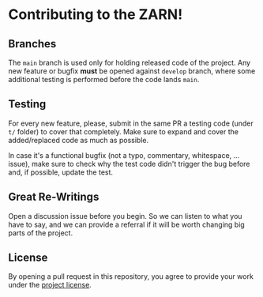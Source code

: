 # Contributing to the ZARN!

## Branches

The `main` branch is used only for holding released code of the project. Any
new feature or bugfix **must** be opened against `develop` branch, where some
additional testing is performed before the code lands `main`.

## Testing

For every new feature, please, submit in the same PR a testing code (under
`t/` folder) to cover that completely. Make sure to expand and cover the
added/replaced code as much as possible.

In case it's a functional bugfix (not a typo, commentary, whitespace, ...
issue), make sure to check why the test code didn't trigger the bug before
and, if possible, update the test.

## Great Re-Writings

Open a discussion issue before you begin. So we can listen to what you have to
say, and we can provide a referral if it will be worth changing big parts of
the project.

## License

By opening a pull request in this repository, you agree to provide your work
under the [project license](../LICENSE.md).